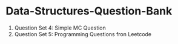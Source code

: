 # Data-Structures-Question-Bank

1. Question Set 4: Simple MC Question 
2. Question Set 5: Programming Questions fron Leetcode
